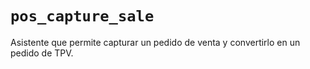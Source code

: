 ```pos_capture_sale ```
====
Asistente que permite capturar un pedido de venta y convertirlo en un pedido de TPV.


